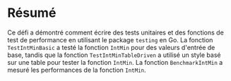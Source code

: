 # Résumé

Ce défi a démontré comment écrire des tests unitaires et des fonctions de test de performance en utilisant le package `testing` en Go. La fonction `TestIntMinBasic` a testé la fonction `IntMin` pour des valeurs d'entrée de base, tandis que la fonction `TestIntMinTableDriven` a utilisé un style basé sur une table pour tester la fonction `IntMin`. La fonction `BenchmarkIntMin` a mesuré les performances de la fonction `IntMin`.
